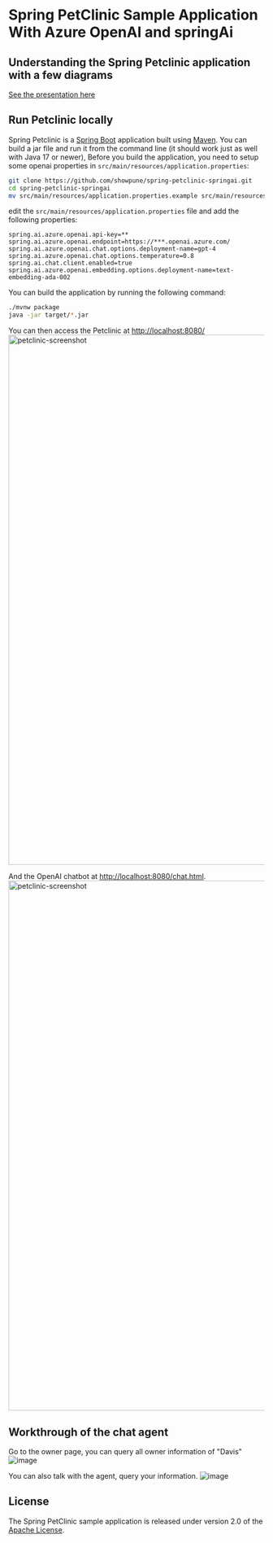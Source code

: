 # Spring PetClinic Sample Application With Azure OpenAI and springAi

## Understanding the Spring Petclinic application with a few diagrams

[See the presentation here](https://speakerdeck.com/michaelisvy/spring-petclinic-sample-application)

## Run Petclinic locally

Spring Petclinic is a [Spring Boot](https://spring.io/guides/gs/spring-boot) application built
using [Maven](https://spring.io/guides/gs/maven/). You can build a jar
file and run it from the command line (it should work just as well with Java 17 or newer), Before you build the
application, you need to setup some openai properties in `src/main/resources/application.properties`:

```bash
git clone https://github.com/showpune/spring-petclinic-springai.git
cd spring-petclinic-springai
mv src/main/resources/application.properties.example src/main/resources/application.properties
```

edit the `src/main/resources/application.properties` file and add the following properties:

```properties
spring.ai.azure.openai.api-key=**
spring.ai.azure.openai.endpoint=https://***.openai.azure.com/
spring.ai.azure.openai.chat.options.deployment-name=gpt-4
spring.ai.azure.openai.chat.options.temperature=0.8
spring.ai.chat.client.enabled=true
spring.ai.azure.openai.embedding.options.deployment-name=text-embedding-ada-002
```

You can build the application by running the following command:

```bash
./mvnw package
java -jar target/*.jar
```

You can then access the Petclinic at <http://localhost:8080/>
<img width="1042" alt="petclinic-screenshot" src="https://github.com/showpune/spring-petclinic-langchain4j/assets/1787505/52878caa-8bdd-48c4-a2e7-193f68054c3e">

And the OpenAI chatbot at <http://localhost:8080/chat.html>.
<img width="1042" alt="petclinic-screenshot" src="https://github.com/showpune/spring-petclinic-langchain4j/assets/1787505/11caef70-6411-4e72-9ae9-4902fb8ac96b">

## Workthrough of the chat agent
Go to the owner page, you can query all owner information of "Davis"
![image](https://github.com/showpune/spring-petclinic-springai/assets/1787505/ab3f7f10-a006-46c6-a363-637ea538bd5e)


You can also talk with the agent, query your information.
![image](https://github.com/showpune/spring-petclinic-springai/assets/1787505/2591e97b-aee8-4dfc-85d8-5b62691a2c13)



## License

The Spring PetClinic sample application is released under version 2.0 of
the [Apache License](https://www.apache.org/licenses/LICENSE-2.0).
